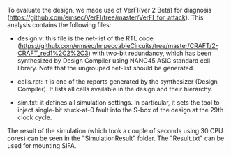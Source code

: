 To evaluate the design, we made use of VerFI(ver 2 Beta) for diagnosis (https://github.com/emsec/VerFI/tree/master/VerFI_for_attack). This analysis contains the following files:

- design.v: this file is the net-list of the RTL code (https://github.com/emsec/ImpeccableCircuits/tree/master/CRAFT/2-CRAFT_red1%2C2%2C3) with two-bit redundancy, which has been synthesized by Design Compiler using NANG45 ASIC standard cell library. Note that the ungrouped net-list should be generated.

- cells.rpt: it is one of the reports generated by the synthesizer (Design Compiler). It lists all cells available in the design and their hierarchy.

- sim.txt: it defines all simulation settings. In particular, it sets the tool to inject single-bit stuck-at-0 fault into the S-box of the design at the 29th clock cycle.

The result of the simulation (which took a couple of seconds using 30 CPU cores) can be seen in the "SimulationResult" folder. The "Result.txt" can be used for mounting SIFA.
